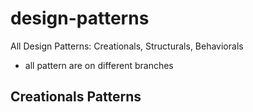 # design-patterns
All Design Patterns: Creationals, Structurals, Behaviorals

- all pattern are on different branches
## Creationals Patterns

